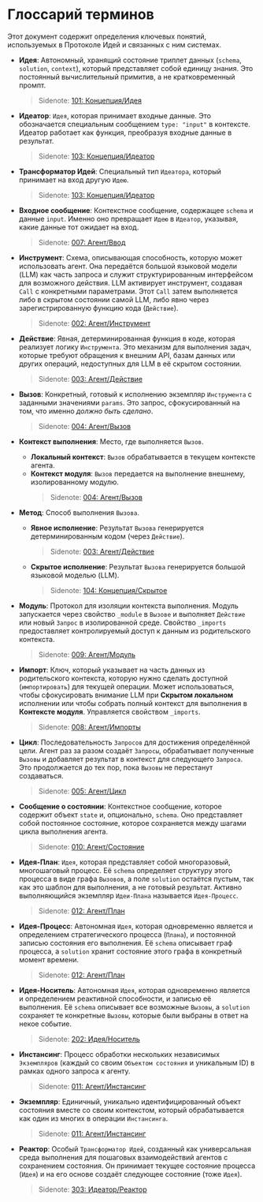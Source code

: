 # Глоссарий терминов

Этот документ содержит определения ключевых понятий, используемых в Протоколе Идей и связанных с ним системах.

- **Идея**: Автономный, хранящий состояние триплет данных (`schema`, `solution`, `context`), который представляет собой единицу знания. Это постоянный вычислительный примитив, а не кратковременный промпт.

  > Sidenote: [101: Концепция/Идея](./101_concept_idea.md)

- **Идеатор**: `Идея`, которая принимает входные данные. Это обозначается специальным сообщением `type: "input"` в контексте. Идеатор работает как функция, преобразуя входные данные в результат.

  > Sidenote: [103: Концепция/Идеатор](./103_concept_ideator.md)

- **Трансформатор Идей**: Специальный тип `Идеатора`, который принимает на вход другую `Идею`.

  > Sidenote: [103: Концепция/Идеатор](./103_concept_ideator.md)

- **Входное сообщение**: Контекстное сообщение, содержащее `schema` и данные `input`. Именно оно превращает `Идею` в `Идеатор`, указывая, какие данные тот ожидает на вход.

  > Sidenote: [007: Агент/Ввод](./007_agent_input.md)

- **Инструмент**: Схема, описывающая способность, которую может использовать агент. Она передаётся большой языковой модели (LLM) как часть запроса и служит структурированным интерфейсом для возможного действия. LLM активирует инструмент, создавая `Call` с конкретными параметрами. Этот `Call` затем выполняется либо в скрытом состоянии самой LLM, либо явно через зарегистрированную функцию кода (`Действие`).

  > Sidenote: [002: Агент/Инструмент](./002_agent_tool.md)

- **Действие**: Явная, детерминированная функция в коде, которая реализует логику `Инструмента`. Это механизм для выполнения задач, которые требуют обращения к внешним API, базам данных или других операций, недоступных для LLM в её скрытом состоянии.

  > Sidenote: [003: Агент/Действие](./003_agent_activity.md)

- **Вызов**: Конкретный, готовый к исполнению экземпляр `Инструмента` с заданными значениями `params`. Это запрос, сфокусированный на том, что именно *должно быть сделано*.

  > Sidenote: [004: Агент/Вызов](./004_agent_call.md)

- **Контекст выполнения**: Место, где выполняется `Вызов`.
  - **Локальный контекст**: `Вызов` обрабатывается в текущем контексте агента.
  - **Контекст модуля**: `Вызов` передается на выполнение внешнему, изолированному модулю.
    > Sidenote: [004: Агент/Вызов](./004_agent_call.md)

- **Метод**: Способ выполнения `Вызова`.
  - **Явное исполнение**: Результат `Вызова` генерируется детерминированным кодом (через `Действие`).

    > Sidenote: [003: Агент/Действие](./003_agent_activity.md)

  - **Скрытое исполнение**: Результат `Вызова` генерируется большой языковой моделью (LLM).

    > Sidenote: [104: Концепция/Скрытое](./104_concept_latent.md)

- **Модуль**: Протокол для изоляции контекста выполнения. Модуль запускается через свойство `_module` в `Вызове` и выполняет `Действие` или новый `Запрос` в изолированной среде. Свойство `_imports` предоставляет контролируемый доступ к данным из родительского контекста.

  > Sidenote: [009: Агент/Модуль](./009_agent_module.md)

- **Импорт**: Ключ, который указывает на часть данных из родительского контекста, которую нужно сделать доступной (`импортировать`) для текущей операции. Может использоваться, чтобы сфокусировать внимание LLM при **Скрытом локальном** исполнении или чтобы собрать полный контекст для выполнения в **Контексте модуля**. Управляется свойством `_imports`.

  > Sidenote: [008: Агент/Импорты](./008_agent_imports.md)

- **Цикл**: Последовательность `Запросов` для достижения определённой цели. Агент раз за разом создаёт `Запросы`, обрабатывает полученные `Вызовы` и добавляет результат в контекст для следующего `Запроса`. Это продолжается до тех пор, пока `Вызовы` не перестанут создаваться.

  > Sidenote: [005: Агент/Цикл](./005_agent_loop.md)

- **Сообщение о состоянии**: Контекстное сообщение, которое содержит объект `state` и, опционально, `schema`. Оно представляет собой постоянное состояние, которое сохраняется между шагами цикла выполнения агента.

  > Sidenote: [010: Агент/Состояние](./010_agent_state.md)

- **Идея-План**: `Идея`, которая представляет собой многоразовый, многошаговый процесс. Её `schema` определяет структуру этого процесса в виде графа `Вызовов`, а поле `solution` остаётся пустым, так как это шаблон для выполнения, а не готовый результат. Активно выполняющийся экземпляр `Идеи-Плана` называется `Идея-Процесс`.

  > Sidenote: [012: Агент/План](./012_agent_plan.md)

- **Идея-Процесс**: Автономная `Идея`, которая одновременно является и определением стратегического процесса (`Плана`), и постоянной записью состояния его выполнения. Её `schema` описывает граф процесса, а `solution` хранит состояние этого графа в конкретный момент времени.

  > Sidenote: [012: Агент/План](./012_agent_plan.md)

- **Идея-Носитель**: Автономная `Идея`, которая одновременно является и определением реактивной способности, и записью её выполнения. Её `schema` описывает все возможные `Вызовы`, а `solution` сохраняет те конкретные `Вызовы`, которые были выбраны в ответ на некое событие.

  > Sidenote: [202: Идея/Носитель](./202_idea_vessel.md)

- **Инстансинг**: Процесс обработки нескольких независимых `Экземпляров` (каждый со своим `Объектом состояния` и уникальным ID) в рамках одного запроса к агенту.

  > Sidenote: [011: Агент/Инстансинг](./011_agent_instancing.md)

- **Экземпляр**: Единичный, уникально идентифицированный объект состояния вместе со своим контекстом, который обрабатывается как один из многих в операции `Инстансинга`.

  > Sidenote: [011: Агент/Инстансинг](./011_agent_instancing.md)

- **Реактор**: Особый `Трансформатор Идей`, созданный как универсальная среда выполнения для пошаговых взаимодействий агентов с сохранением состояния. Он принимает текущее состояние процесса (`Идея`) и на его основе создаёт следующее состояние (тоже `Идея`).
  > Sidenote: [303: Идеатор/Реактор](./303_ideator_reactor.md)